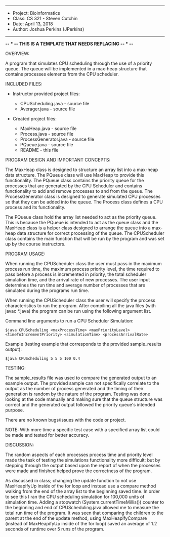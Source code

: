 ****************
* Project: Bioinformatics
* Class: CS 321 - Steven Cutchin
* Date: April 13, 2018
* Author: Joshua Perkins (JPerkins)
**************** 

**-- * -- THIS IS A TEMPLATE THAT NEEDS REPLACING -- * --**

OVERVIEW:
 
 A program that simulates CPU scheduling through the use of a priority 
 queue. The queue will be implemented in a max-heap structure that contains 
 processes elements from the CPU scheduler.

INCLUDED FILES:

 * Instructor provided project files:
   +  CPUScheduling.java - source file
   +  Averager.java - source file
 
 * Created project files:
   + MaxHeap.java - source file
   + Process.java - source file
   + ProcessGenerator.java - source file
   + PQueue.java - source file
   + README - this file

PROGRAM DESIGN AND IMPORTANT CONCEPTS:
 
 The MaxHeap class is designed to structure an array list into a max-heap
 data structure. The PQueue class will use MaxHeap to provide this
 functionality. The PQueue class contains the priority queue for the 
 processes that are generated by the CPU Scheduler and contains functionality
 to add and remove processes to and from the queue. The ProcessGenerator
 class is designed to generate simulated CPU processes so that they can 
 be added into the queue. The Process class defines a CPU process and its
 functionality.
 
 The PQueue class hold the array list needed to act as the priority queue.
 This is because the PQueue is intended to act as the queue class and the
 MaxHeap class is a helper class designed to arrange the queue into a max-heap
 data structure for correct processing of the queue. The CPUScheduler class
 contains the main function that will be run by the program and was set up
 by the course instructors.
 
PROGRAM USAGE:

 When running the CPUScheduler class the user must pass in the maximum process
 run time, the maximum process priority level, the time required to pass before
 a process is incremented in priority, the total scheduler simulation time, and 
 the arrival rate of new processes. The user input determines the run time and 
 average number of processes that are simulated during the programs run time.  

 When running the CPUScheduler class the user will specify the process
 characteristics to run the program. After compiling all the java files
 (with javac *.java) the program can be run using the following argument list.

 Command line arguments to run a CPU Scheduler Simulation:
 
 	$java CPUScheduling <maxProcessTime> <maxPriorityLevel> <timeToIncrementPriority> <simulationTime> <processArrivalRate>

 Example (testing example that corresponds to the provided sample_results output):
 	
 	$java CPUScheduling 5 5 5 100 0.4

TESTING:

 The sample_results file was used to compare the generated output to an example
 output. The provided sample can not specifically correlate to the output as the
 number of process generated and the timing of their generation is random by the
 nature of the program. Testing was done looking at the code manually and making
 sure that the queue structure was correct and the generated output followed the 
 priority queue's intended purpose. 
  
 There are no known bugs/issues with the code or project.


 NOTE: With more time a specific test case with a specified array list could be 
 made and tested for better accuracy.  

DISCUSSION:
 
 The random aspects of each processes process time and priority level made the 
 task of testing the simulations functionality more difficult; but by stepping
 through the output based upon the report of when the processes were made and
 finished helped prove the correctness of the program. 
 
 As discussed in class; changing the update function to not use MaxHeapifyUp
 inside of the for loop and instead use a compare method walking from the end 
 of the array list to the beginning saved time. In order to see this I ran the 
 CPU scheduling simulation for 100,000 units of simulation time. Adding a 
 stopwatch (System.currentTimeMillis()) counter to the beginning and end of
 CPUScheduling.java allowed me to measure the total run time of the program. 
 It was seen that comparing the children to the parent at the end of the update
 method, using MaxHeapifyCompare (instead of MaxHeapifyUp inside of the for
 loop) saved an average of 1.2 seconds of runtime over 5 runs of the program.

